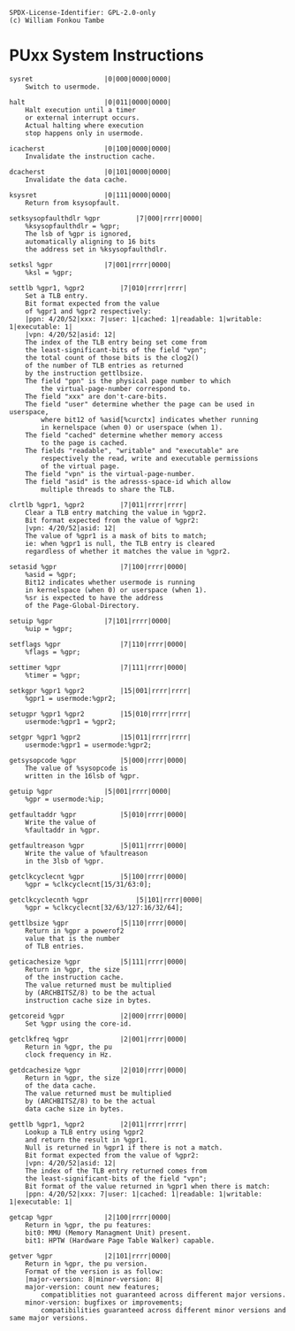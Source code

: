 	SPDX-License-Identifier: GPL-2.0-only
	(c) William Fonkou Tambe

# PUxx System Instructions

	sysret					|0|000|0000|0000|
		Switch to usermode.

	halt					|0|011|0000|0000|
		Halt execution until a timer
		or external interrupt occurs.
		Actual halting where execution
		stop happens only in usermode.

	icacherst				|0|100|0000|0000|
		Invalidate the instruction cache.

	dcacherst				|0|101|0000|0000|
		Invalidate the data cache.

	ksysret					|0|111|0000|0000|
		Return from ksysopfault.

	setksysopfaulthdlr %gpr			|7|000|rrrr|0000|
		%ksysopfaulthdlr = %gpr;
		The lsb of %gpr is ignored,
		automatically aligning to 16 bits
		the address set in %ksysopfaulthdlr.

	setksl %gpr				|7|001|rrrr|0000|
		%ksl = %gpr;

	settlb %gpr1, %gpr2			|7|010|rrrr|rrrr|
		Set a TLB entry.
		Bit format expected from the value
		of %gpr1 and %gpr2 respectively:
		|ppn: 4/20/52|xxx: 7|user: 1|cached: 1|readable: 1|writable: 1|executable: 1|
		|vpn: 4/20/52|asid: 12|
		The index of the TLB entry being set come from
		the least-significant-bits of the field "vpn";
		the total count of those bits is the clog2()
		of the number of TLB entries as returned
		by the instruction gettlbsize.
		The field "ppn" is the physical page number to which
			the virtual-page-number correspond to.
		The field "xxx" are don't-care-bits.
		The field "user" determine whether the page can be used in userspace,
			where bit12 of %asid[%curctx] indicates whether running
			in kernelspace (when 0) or userspace (when 1).
		The field "cached" determine whether memory access
			to the page is cached.
		The fields "readable", "writable" and "executable" are
			respectively the read, write and executable permissions
			of the virtual page.
		The field "vpn" is the virtual-page-number.
		The field "asid" is the adresss-space-id which allow
			multiple threads to share the TLB.

	clrtlb %gpr1, %gpr2			|7|011|rrrr|rrrr|
		Clear a TLB entry matching the value in %gpr2.
		Bit format expected from the value of %gpr2:
		|vpn: 4/20/52|asid: 12|
		The value of %gpr1 is a mask of bits to match;
		ie: when %gpr1 is null, the TLB entry is cleared
		regardless of whether it matches the value in %gpr2.

	setasid %gpr				|7|100|rrrr|0000|
		%asid = %gpr;
		Bit12 indicates whether usermode is running
		in kernelspace (when 0) or userspace (when 1).
		%sr is expected to have the address
		of the Page-Global-Directory.

	setuip %gpr				|7|101|rrrr|0000|
		%uip = %gpr;

	setflags %gpr				|7|110|rrrr|0000|
		%flags = %gpr;

	settimer %gpr				|7|111|rrrr|0000|
		%timer = %gpr;

	setkgpr %gpr1 %gpr2			|15|001|rrrr|rrrr|
		%gpr1 = usermode:%gpr2;

	setugpr %gpr1 %gpr2			|15|010|rrrr|rrrr|
		usermode:%gpr1 = %gpr2;

	setgpr %gpr1 %gpr2			|15|011|rrrr|rrrr|
		usermode:%gpr1 = usermode:%gpr2;

	getsysopcode %gpr			|5|000|rrrr|0000|
		The value of %sysopcode is
		written in the 16lsb of %gpr.

	getuip %gpr				|5|001|rrrr|0000|
		%gpr = usermode:%ip;

	getfaultaddr %gpr			|5|010|rrrr|0000|
		Write the value of
		%faultaddr in %gpr.

	getfaultreason %gpr			|5|011|rrrr|0000|
		Write the value of %faultreason
		in the 3lsb of %gpr.

	getclkcyclecnt %gpr			|5|100|rrrr|0000|
		%gpr = %clkcyclecnt[15/31/63:0];

	getclkcyclecnth %gpr			|5|101|rrrr|0000|
		%gpr = %clkcyclecnt[32/63/127:16/32/64];

	gettlbsize %gpr				|5|110|rrrr|0000|
		Return in %gpr a powerof2
		value that is the number
		of TLB entries.

	geticachesize %gpr			|5|111|rrrr|0000|
		Return in %gpr, the size
		of the instruction cache.
		The value returned must be multiplied
		by (ARCHBITSZ/8) to be the actual
		instruction cache size in bytes.

	getcoreid %gpr				|2|000|rrrr|0000|
		Set %gpr using the core-id.

	getclkfreq %gpr				|2|001|rrrr|0000|
		Return in %gpr, the pu
		clock frequency in Hz.

	getdcachesize %gpr			|2|010|rrrr|0000|
		Return in %gpr, the size
		of the data cache.
		The value returned must be multiplied
		by (ARCHBITSZ/8) to be the actual
		data cache size in bytes.

	gettlb %gpr1, %gpr2			|2|011|rrrr|rrrr|
		Lookup a TLB entry using %gpr2
		and return the result in %gpr1.
		Null is returned in %gpr1 if there is not a match.
		Bit format expected from the value of %gpr2:
		|vpn: 4/20/52|asid: 12|
		The index of the TLB entry returned comes from
		the least-significant-bits of the field "vpn";
		Bit format of the value returned in %gpr1 when there is match:
		|ppn: 4/20/52|xxx: 7|user: 1|cached: 1|readable: 1|writable: 1|executable: 1|

	getcap %gpr				|2|100|rrrr|0000|
		Return in %gpr, the pu features:
		bit0: MMU (Memory Managment Unit) present.
		bit1: HPTW (Hardware Page Table Walker) capable.

	getver %gpr				|2|101|rrrr|0000|
		Return in %gpr, the pu version.
		Format of the version is as follow:
		|major-version: 8|minor-version: 8|
		major-version: count new features;
			compatiblities not guaranteed across different major versions.
		minor-version: bugfixes or improvements;
			compatibilities guaranteed across different minor versions and same major versions.
